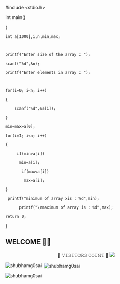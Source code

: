 #include <stdio.h>



int main()

{

    int a[1000],i,n,min,max;



    printf("Enter size of the array : ");

    scanf("%d",&n);

    printf("Enter elements in array : ");



    for(i=0; i<n; i++) 

    {

        scanf("%d",&a[i]);

    }

    min=max=a[0];

    for(i=1; i<n; i++)

    {

         if(min>a[i])

          min=a[i];

           if(max<a[i])

            max=a[i];

    }

     printf("minimum of array xis : %d",min);

          printf("\nmaximum of array is : %d",max);

    return 0;

}


##  WELCOME 🤗😊


<p><center> 
📌 𝚅𝙸𝚂𝙸𝚃𝙾𝚁𝚂 𝙲𝙾𝚄𝙽𝚃 📌
 <img src="https://profile-counter.glitch.me/freeCodeCamp/count.svg" />
</p></center>

<p><img align="left" src="https://github-readme-stats.vercel.app/api/top-langs?username=shubhamg0sai&show_icons=true&locale=en&layout=compact" alt="shubhamg0sai" /></p>

<p>&nbsp;<img align="center" src="https://github-readme-stats.vercel.app/api?username=shubhamg0sai&show_icons=true&locale=en" alt="shubhamg0sai" /></p>

<p><img align="center" src="https://github-readme-streak-stats.herokuapp.com/?user=shubhamg0sai&" alt="shubhamg0sai" /></p>
